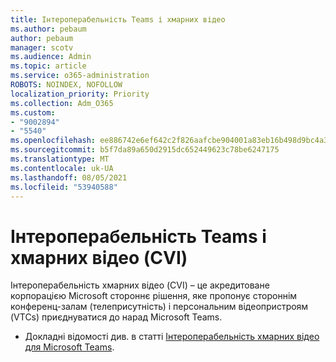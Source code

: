 ```yaml
---
title: Інтероперабельність Teams і хмарних відео
ms.author: pebaum
author: pebaum
manager: scotv
ms.audience: Admin
ms.topic: article
ms.service: o365-administration
ROBOTS: NOINDEX, NOFOLLOW
localization_priority: Priority
ms.collection: Adm_O365
ms.custom:
- "9002894"
- "5540"
ms.openlocfilehash: ee886742e6ef642c2f826aafcbe904001a83eb16b498d9bc4a39ae4297a3ccfb
ms.sourcegitcommit: b5f7da89a650d2915dc652449623c78be6247175
ms.translationtype: MT
ms.contentlocale: uk-UA
ms.lasthandoff: 08/05/2021
ms.locfileid: "53940588"
---
```

# <a name="teams-and-cloud-video-interop-cvi"></a>Інтероперабельність Teams і хмарних відео (CVI)

Інтероперабельність хмарних відео (CVI) – це акредитоване корпорацією Microsoft стороннє рішення, яке пропонує стороннім конференц-залам (телеприсутність) і персональним відеопристроям (VTCs) приєднуватися до нарад Microsoft Teams.

- Докладні відомості див. в статті [Інтероперабельність хмарних відео для Microsoft Teams](https://docs.microsoft.com/microsoftteams/cloud-video-interop).
